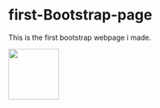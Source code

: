 # first-Bootstrap-page
 This is the first bootstrap webpage i made.


<img src="[![Screenshot](bootstrapPage1)" height="100" width="100"/>
